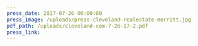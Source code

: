 ```yaml
---
press_date: 2017-07-26 00:00:00
press_image: /uploads/press-cleveland-realestate-merritt.jpg
pdf_path: /uploads/cleveland-com-7-26-17-2.pdf
press_link:
---
```

